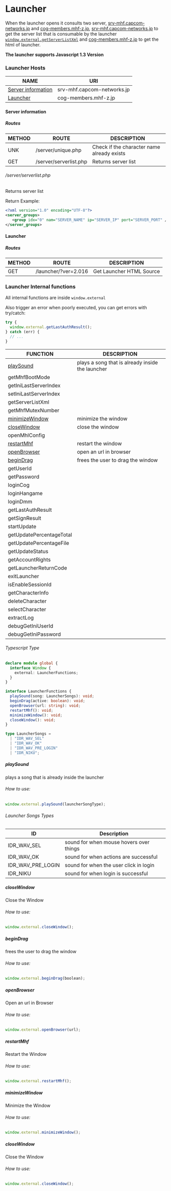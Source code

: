 # Launcher

When the launcher opens it consults two server, [srv-mhf.capcom-networks.jp](#launcher-hosts) and [cog-members.mhf-z.jp](#launcher-hosts), [srv-mhf.capcom-networks.jp](#launcher-hosts) to get the server list that is consumable by the launcher [`window.external.getServerListXml`](#getServerListXml)
and [cog-members.mhf-z.jp](#launcher-hosts) to get the html of launcher.

**The launcher supports Javascript 1.3 Version**

### Launcher Hosts

| NAME                                      | URI                        |
| ----------------------------------------- | -------------------------- |
| [Server information](#server-information) | srv-mhf.capcom-networks.jp |
| [Launcher](#launcher)                     | cog-members.mhf-z.jp       |

#### Server information

##### Routes

| METHOD | ROUTE                  | DESCRIPTION                                |
| ------ | ---------------------- | ------------------------------------------ |
| UNK    | /server/unique.php     | Check if the character name already exists |
| GET    | /server/serverlist.php | Returns server list                        |

###### /server/serverlist.php

Returns server list

Return Example:

```xml
<?xml version="1.0" encoding="UTF-8"?>
<server_groups>
   <group idx="0" nam="SERVER_NAME" ip="SERVER_IP" port="SERVER_PORT" />
</server_groups>
```

#### Launcher

##### Routes

| METHOD | ROUTE                | DESCRIPTION              |
| ------ | -------------------- | ------------------------ |
| GET    | /launcher/?ver=2.016 | Get Launcher HTML Source |

### Launcher Internal functions

All internal functions are inside `window.external`

Also trigger an error when poorly executed, you can get errors with try/catch:

```js
try {
  window.external.getLastAuthResult();
} catch (err) {
  // ...
}
```

| FUNCTION                          | DESCRIPTION                                      |
| --------------------------------- | ------------------------------------------------ |
| [playSound](#playSound)           | plays a song that is already inside the launcher |
| getMhfBootMode                    |                                                  |
| getIniLastServerIndex             |                                                  |
| setIniLastServerIndex             |                                                  |
| getServerListXml                  |                                                  |
| getMhfMutexNumber                 |                                                  |
| [minimizeWindow](#minimizeWindow) | minimize the window                              |
| [closeWindow](#closeWindow)       | close the window                                 |
| openMhlConfig                     |                                                  |
| [restartMhf](#restartMhf)         | restart the window                               |
| [openBrowser](#openBrowser)       | open an url in browser                           |
| [beginDrag](#beginDrag)           | frees the user to drag the window                |
| getUserId                         |                                                  |
| getPassword                       |                                                  |
| loginCog                          |                                                  |
| loginHangame                      |                                                  |
| loginDmm                          |                                                  |
| getLastAuthResult                 |                                                  |
| getSignResult                     |                                                  |
| startUpdate                       |                                                  |
| getUpdatePercentageTotal          |                                                  |
| getUpdatePercentageFile           |                                                  |
| getUpdateStatus                   |                                                  |
| getAccountRights                  |                                                  |
| getLauncherReturnCode             |                                                  |
| exitLauncher                      |                                                  |
| isEnableSessionId                 |                                                  |
| getCharacterInfo                  |                                                  |
| deleteCharacter                   |                                                  |
| selectCharacter                   |                                                  |
| extractLog                        |                                                  |
| debugGetIniUserId                 |                                                  |
| debugGetIniPassword               |                                                  |

###### Typescript Type

```ts
declare module global {
  interface Window {
    external: LauncherFunctions;
  }
}

interface LauncherFunctions {
  playSound(song: LauncherSongs): void;
  beginDrag(active: boolean): void;
  openBrowser(url: string): void;
  restartMhf(): void;
  minimizeWindow(): void;
  closeWindow(): void;
}

type LauncherSongs =
  | "IDR_WAV_SEL"
  | "IDR_WAV_OK"
  | "IDR_WAV_PRE_LOGIN"
  | "IDR_NIKU";
```

##### playSound

plays a song that is already inside the launcher

###### How to use:

```js
window.external.playSound(launcherSongType);
```

###### Launcher Songs Types

| ID                | Description                             |
| ----------------- | --------------------------------------- |
| IDR_WAV_SEL       | sound for when mouse hovers over things |
| IDR_WAV_OK        | sound for when actions are successful   |
| IDR_WAV_PRE_LOGIN | sound for when the user click in login  |
| IDR_NIKU          | sound for when login is successful      |

##### closeWindow

Close the Window

###### How to use:

```js
window.external.closeWindow();
```

##### beginDrag

frees the user to drag the window

###### How to use:

```js
window.external.beginDrag(boolean);
```

##### openBrowser

Open an url in Browser

###### How to use:

```js
window.external.openBrowser(url);
```

##### restartMhf

Restart the Window

###### How to use:

```js
window.external.restartMhf();
```

##### minimizeWindow

Minimize the Window

###### How to use:

```js
window.external.minimizeWindow();
```

##### closeWindow

Close the Window

###### How to use:

```js
window.external.closeWindow();
```
